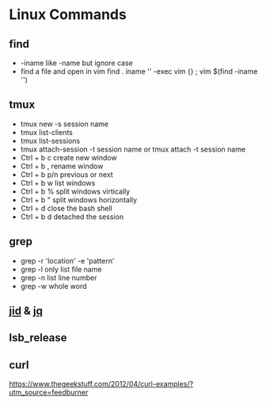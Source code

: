 # Linux Commands

## find

- -iname  like -name but ignore case
- find a file and open in vim
  find . iname '' -exec vim {} \;
  vim $(find -iname '')

## tmux

- tmux new -s session name
- tmux list-clients
- tmux list-sessions
- tmux attach-session -t session name or tmux attach -t session name
- Ctrl + b  c create new window
- Ctrl + b , rename window
- Ctrl + b p/n previous or next
- Ctrl + b  w list windows
- Ctrl + b  % split windows virtically
- Ctrl + b  " split windows horizontally
- Ctrl + d close the bash shell
- Ctrl + b  d detached the session

## grep

- grep -r 'location' -e 'pattern'
- grep -l only list file name
- grep -n list line number
- grep -w whole word

## [jid](https://github.com/simeji/jid) & [jq](https://stedolan.github.io/jq/)
## lsb_release

## curl
https://www.thegeekstuff.com/2012/04/curl-examples/?utm_source=feedburner
